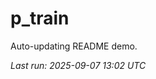 # p_train

Auto-updating README demo.

<!--START_SECTION:status-->
_Last run: 2025-09-07 13:02 UTC_
<!--END_SECTION:status-->





















































































































































































































































































































































































